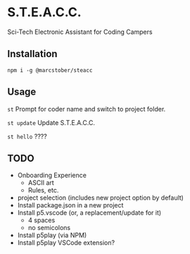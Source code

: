# S.T.E.A.C.C.
Sci-Tech Electronic Assistant for Coding Campers

## Installation
`npm i -g @marcstober/steacc`

## Usage
`st`
Prompt for coder name and switch to project folder.

`st update`
Update S.T.E.A.C.C.

`st hello`
????

## TODO
* Onboarding Experience
   * ASCII art
   * Rules, etc.
* project selection (includes new project option by default)
* Install package.json in a new project
* Install p5.vscode (or, a replacement/update for it)
   * 4 spaces
   * no semicolons
* Install p5play (via NPM)
* Install p5play VSCode extension?
